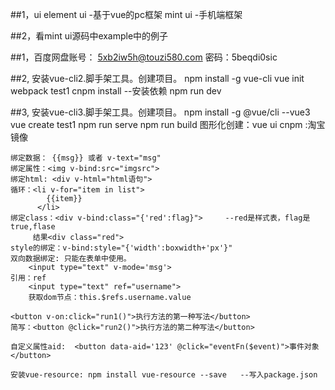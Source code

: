 ##1，ui
	element ui -基于vue的pc框架
	mint ui  -手机端框架
	
##2，看mint ui源码中example中的例子
	
##1，百度网盘账号：
	5xb2iw5h@touzi580.com   密码：5beqdi0sic
	
##2, 安装vue-cli2.脚手架工具。创建项目。
	npm install -g vue-cli
	vue init webpack test1
	cnpm install  --安装依赖
	npm run dev
	
##3, 安装vue-cli3.脚手架工具。创建项目。
	npm install -g @vue/cli   --vue3
	vue create test1
	npm run serve
	npm run build
	图形化创建：vue ui
	cnpm :淘宝镜像
	
	绑定数据： {{msg}} 或者 v-text="msg"
	绑定属性：<img v-bind:src="imgsrc">
	绑定html: <div v-html="html语句">
	循环：<li v-for="item in list">
			{{item}}
		  </li>
    绑定class：<div v-bind:class="{'red':flag}">	  --red是样式表，flag是true,flase	  
	     结果<div class="red">
	style的绑定：v-bind:style="{'width':boxwidth+'px'}"
	双向数据绑定: 只能在表单中使用。
		<input type="text" v-mode='msg'>
	引用：ref
		<input type="text" ref="username">
		获取dom节点：this.$refs.username.value
		
	<button v-on:click="run1()">执行方法的第一种写法</button>
    简写：<button @click="run2()">执行方法的第二种写法</button>
	
	自定义属性aid:  <button data-aid='123' @click="eventFn($event)">事件对象</button>  
	
	安装vue-resource: npm install vue-resource --save   --写入package.json

